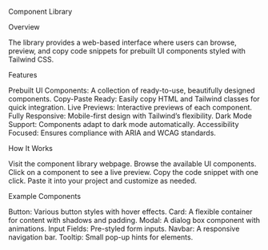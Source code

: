 Component Library

Overview

The library provides a web-based interface where users can browse, preview, and copy code snippets for prebuilt UI components styled with Tailwind CSS.

Features

Prebuilt UI Components: A collection of ready-to-use, beautifully designed components.
Copy-Paste Ready: Easily copy HTML and Tailwind classes for quick integration.
Live Previews: Interactive previews of each component.
Fully Responsive: Mobile-first design with Tailwind’s flexibility.
Dark Mode Support: Components adapt to dark mode automatically.
Accessibility Focused: Ensures compliance with ARIA and WCAG standards.

How It Works

Visit the component library webpage.
Browse the available UI components.
Click on a component to see a live preview.
Copy the code snippet with one click.
Paste it into your project and customize as needed.



Example Components

Button: Various button styles with hover effects.
Card: A flexible container for content with shadows and padding.
Modal: A dialog box component with animations.
Input Fields: Pre-styled form inputs.
Navbar: A responsive navigation bar.
Tooltip: Small pop-up hints for elements.
